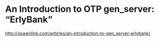 An Introduction to OTP gen_server: “ErlyBank”
=============================================

http://spawnlink.com/articles/an-introduction-to-gen_server-erlybank/

